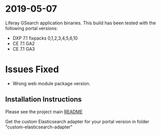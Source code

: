 # 2019-05-07

Liferay GSearch application binaries. This build has been tested with the following portal versions:

* DXP 7.1 fixpacks 0,1,2,3,4,5,6,10
* CE 7.1 GA2 
* CE 7.1 GA3

# Issues Fixed

* Wrong web module package version.

## Installation Instructions

Please see the project main [README](https://github.com/peerkar/liferay-gsearch)

Get the custom Elasticsearch adapter for your portal version in folder "custom-elasticsearch-adapter"
 